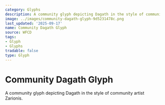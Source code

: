 ```yaml
---
category: Glyphs
description: A community glyph depicting Dagath in the style of community artist Zarionis.
image: ../images/community-dagath-glyph-9d5231478c.png
last_updated: '2025-09-17'
name: Community Dagath Glyph
source: WFCD
tags:
- Glyph
- Glyphs
tradable: false
type: Glyph
---
```


# Community Dagath Glyph

A community glyph depicting Dagath in the style of community artist Zarionis.

